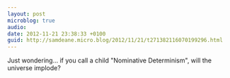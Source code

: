 ```yaml
---
layout: post
microblog: true
audio: 
date: 2012-11-21 23:38:33 +0100
guid: http://samdeane.micro.blog/2012/11/21/t271382116070199296.html
---
```

Just wondering… if you call a child "Nominative Determinism", will the universe implode?
